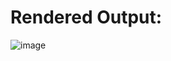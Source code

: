 # Rendered Output:

![image](https://user-images.githubusercontent.com/69997475/207450748-029686e2-07f0-44f1-989f-bc7ba7e36788.png)
